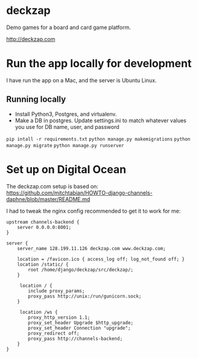 # deckzap
Demo games for a board and card game platform.

http://deckzap.com

# Run the app locally for development

I have run the app on a Mac, and the server is Ubuntu Linux.

## Running locally

* Install Python3, Postgres, and virtualenv.
* Make a DB in postgres. Update settings.ini to match whatever values you use for DB name, user, and password

`pip intall -r requirements.txt`
`python manage.py makemigrations`
`python manage.py migrate`
`python manage.py runserver`

# Set up on Digital Ocean

The deckzap.com setup is based on: https://github.com/mitchtabian/HOWTO-django-channels-daphne/blob/master/README.md

I had to tweak the nginx config recommended to get it to work for me:

    upstream channels-backend {
        server 0.0.0.0:8001;
    }

    server {
        server_name 128.199.11.126 deckzap.com www.deckzap.com;

        location = /favicon.ico { access_log off; log_not_found off; }
        location /static/ {
            root /home/django/deckzap/src/deckzap/;
        }

         location / {
            include proxy_params;
            proxy_pass http://unix:/run/gunicorn.sock;
        }

         location /ws {
            proxy_http_version 1.1;
            proxy_set_header Upgrade $http_upgrade;
            proxy_set_header Connection "upgrade";
            proxy_redirect off;
            proxy_pass http://channels-backend;
        }
    }

